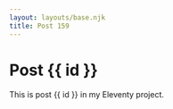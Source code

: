 ```yaml
---
layout: layouts/base.njk
title: Post 159
---
```


# Post {{ id }}

This is post {{ id }} in my Eleventy project.
